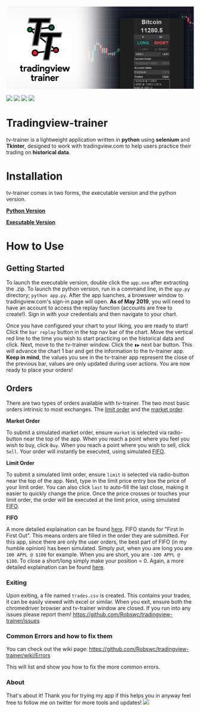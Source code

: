 
![demopic](img/tv-gui-banner.jpg)

![](https://img.shields.io/github/license/robswc/tradingview-trainer.svg)
![](https://img.shields.io/github/commit-activity/y/robswc/tradingview-trainer.svg)
![](https://img.shields.io/github/repo-size/robswc/tradingview-trainer.svg)
![](https://img.shields.io/twitter/follow/robswc.svg?label=follow%20%40%20robswc&style=social)




# Tradingview-trainer

tv-trainer is a lightweight application written in **python** using **selenium** and **Tkinter**, designed to work with tradingview.com to help users practice their trading on **historical data**.

# Installation
tv-trainer comes in two forms, the executable version and the python version.

[**Python Version**](https://github.com/Robswc/tradingview-trainer/wiki/Python-Installation)

[**Executable Version**](https://github.com/Robswc/tradingview-trainer/wiki/Executable-Installation)

# How to Use

## Getting Started
To launch the executable version, double click the `app.exe` after extracting the .zip.  To launch the python version, run in a command line, in the `app.py` directory; `python app.py`.  After the app luanches, a browswer window to tradingview.com's sign-in page will open.  **As of May 2019**, you will need to have an account to access the replay function (accounts are free to create!).  Sign in with your credentials and then navigate to your chart.

Once you have configured your chart to your liking, you are ready to start! Click the `bar replay` button in the top nav bar of the chart.  Move the vertical red line to the time you wish to start practicing on the historical data and click.  Next, move to the tv-trainer window.  Click the `▮▶` next bar button.  This will advance the chart 1 bar and get the information to the tv-trainer app.  **Keep in mind**, the values you see in the tv-trainer app represent the close of the previous bar, values are only updated during user actions.  You are now ready to place your orders!

## Orders

There are two types of orders available with tv-trainer.  The two most basic orders intrinsic to most exchanges.  The [limit order](https://www.investopedia.com/terms/l/limitorder.asp) and the [market order](https://www.investopedia.com/terms/m/marketorder.asp).

**Market Order**

To submit a simulated market order, ensure `market` is selected via radio-button near the top of the app.  When you reach a point where you feel you wish to buy, click `Buy`.  When you reach a point where you wish to sell, click `Sell`.  Your order will instantly be executed, using simulated [FIFO](https://github.com/Robswc/tradingview-trainer/wiki/FIFO).

**Limit Order**

To submit a simulated limit order, ensure `limit` is selected via radio-button near the top of the app.  Next, type in the limit price entry box the price of your limit order.  You can also click `last` to auto-fill the last close, making it easier to quickly change the price.  Once the price crosses or touches your limit order, the order will be executed at the limit price, using simulated [FIFO](https://github.com/Robswc/tradingview-trainer/wiki/FIFO).

**FIFO**

A more detailed explaination can be found [here](https://github.com/Robswc/tradingview-trainer/wiki/FIFO).  FIFO stands for "First In First Out".  This means orders are filled in the order they are submitted.  For this app, since there are only the user orders, the best part of FIFO (in my humble opinion) has been simulated.  Simply put, when you are long you are `100 APPL @ $100` for example.  When you are short, you are `-100 APPL @ $100`.  To close a short/long simply make your position = 0.  Again, a more detailed explaination can be found [here](https://github.com/Robswc/tradingview-trainer/wiki/FIFO).

### Exiting

Upon exiting, a file named `trades.csv` is created.  This contains your trades, it can be easily viewed with excel or similar.  When you exit, ensure both the chromedriver browser and tv-trainer window are closed.  If you run into any issues please report them! https://github.com/Robswc/tradingview-trainer/issues

### Common Errors and how to fix them

You can check out the wiki page: https://github.com/Robswc/tradingview-trainer/wiki/Errors 

This will list and show you how to fix the more common errors.

### About

That's about it!  Thank you for trying my app if this helps you in anyway feel free to follow me on twitter for more tools and updates! ![](https://img.shields.io/twitter/follow/robswc.svg?style=social) 



